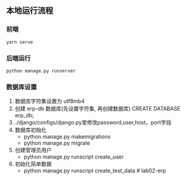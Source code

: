 ## 本地运行流程

### 前端

~~~
yarn serve
~~~

### 后端运行
~~~
python manage.py runserver
~~~

### 数据库设置

1. 数据库字符集设置为 utf8mb4
2. 创建 erp-db 数据库(先设置字符集, 再创建数据库)
    CREATE DATABASE erp_db;
3. ./django/configs/django.py里修改password,user,host，port字段
4. 数据库初始化
    * python manage.py makemigrations
    * python manage.py migrate
5. 创建管理员用户
    * python manage.py runscript create_user
6. 初始化简单数据
    * python manage.py runscript create_test_data
#   l a b 0 2 - e r p  
 